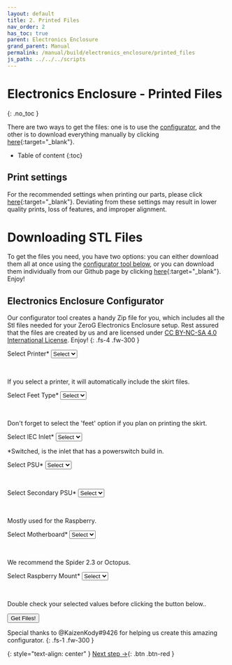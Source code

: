 ```yaml
---
layout: default
title: 2. Printed Files
nav_order: 2
has_toc: true
parent: Electronics Enclosure
grand_parent: Manual
permalink: /manual/build/electronics_enclosure/printed_files
js_path: ../../../scripts
---
```


# Electronics Enclosure - Printed Files
{: .no_toc }

There are two ways to get the files: one is to use the [configurator](#electronics-enclosure-configurator), and the other is to download everything manually by clicking [here](https://github.com/ZeroGDesign/docs/tree/gh-pages/docs/assets/stl/electronics_enclosure){:target="_blank"}.

* Table of content
{:toc}

## Print settings

For the recommended settings when printing our parts, please click [here](/standard/print/settings){:target="_blank"}. Deviating from these settings may result in lower quality prints, loss of features, and improper alignment.

# Downloading STL Files

To get the files you need, you have two options: you can either download them all at once using the [configurator tool below](#electronics-enclosure-configurator), or you can download them individually from our Github page by clicking [here](https://github.com/ZeroGDesign/docs/tree/gh-pages/docs/assets/stl/electronics_enclosure){:target="_blank"}. Enjoy!

<!-- Configurator Hydra -->

## Electronics Enclosure Configurator

Our configurator tool creates a handy Zip file for you, which includes all the Stl files needed for your ZeroG Electronics Enclosure setup. Rest assured that the files are created by us and are licensed under [CC BY-NC-SA 4.0 International License](http://creativecommons.org/licenses/by-nc-sa/4.0/). Enjoy!
{: .fs-4 .fw-300 }


<script src="{{page.js_path}}/file-saver.js" type="module"></script>
<script src="{{page.js_path}}/configurator_electronics.js"></script>
<script src="{{page.js_path}}/jszip.min.js" type="module"></script>
<div class="code-example" markdown="1">

<form action="post">

Select Printer* 
<select class="list_dark" name="printerSize" id="printerSize">
    <option value="option0">Select</option>

</select><br>
<div class="fs-3 fw-300">If you select a printer, it will automatically include the skirt files.</div>

Select Feet Type* 
<select class="list_dark" name="feet" id="feet">
    <option value="option0">Select</option>

</select><br>
<div class="fs-3 fw-300">Don't forget to select the 'feet' option if you plan on printing the skirt.</div>

Select IEC Inlet* 
<select class="list_dark" name="iec" id="iec">
    <option value="option0">Select</option>
</select><br>
<div class="fs-3 fw-300">*Switched, is the inlet that has a powerswitch build in.</div>

Select PSU* 
<select class="list_dark" name="psu" id="psu">
    <option value="option0">Select</option>

</select><br>

Select Secondary PSU* 
<select class="list_dark" name="second_psu" id="second_psu">
    <option value="option0">Select</option>

</select><br>
<div class="fs-3 fw-300">Mostly used for the Raspberry.</div>

Select Motherboard* 
<select class="list_dark" name="motherboard" id="motherboard">
    <option value="option0">Select</option>

</select><br>
<div class="fs-3 fw-300">We recommend the Spider 2.3 or Octopus.</div>

Select Raspberry Mount* 
<select class="list_dark" name="raspberry_mount" id="raspberry_mount">
    <option value="option0">Select</option>

</select><br>

<p class="fs-3 fw-300">Double check your selected values before clicking the button below..</p>


<button class="btn" onclick="zipAndDownload(getDocumentList('electronics_enclosure'), '../../../assets/stl/electronics_enclosure/', 'electronics_enclosure');" type="submit"><i class="bi bi-cloud-arrow-down"></i> Get Files!</button>

<div class="status_text" id="progressStats"></div>

</form>

<script>
    window.addEventListener('load', function(event) {
        loadDataSet();
    });
</script>

</div>

<i class="bi bi-chat-square-text"></i> Special thanks to @KaizenKody#9426 for helping us create this amazing configurator.
{: .fs-1 .fw-300 }


<!-- End configurator EVA 2.4 -->

{: style="text-align: center" }
<span class="fs-8">
[Next step &rarr;](#){: .btn .btn-red }
</span>

<!-- {% include license_agreement.md %} -->